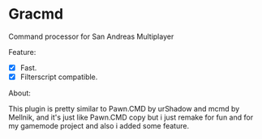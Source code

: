 # Gracmd
Command processor for San Andreas Multiplayer

Feature:
 - [x] Fast.
 - [x] Filterscript compatible. 

About:

This plugin is pretty similar to Pawn.CMD by urShadow and mcmd by Mellnik, and it's just like Pawn.CMD copy but i just remake for fun and for my gamemode project and also i added some feature.
